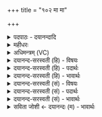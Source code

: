 +++
title = "१०२ मा मा"

+++
<details><summary>पदपाठः - दयानन्दादि</summary>

मा। मा॒। हि॒ँसी॒त्। ज॒नि॒ता। यः। पृ॒थि॒व्याः। यः। वा॒। दिव॑म्। स॒त्यध॒र्मेति॑ स॒त्यऽध॑र्मा। वि। आन॑ट्। यः। च॒। अ॒पः। च॒न्द्राः। प्र॒थ॒मः। ज॒जान॑। कस्मै॑। दे॒वाय॑। ह॒विषा॑। वि॒धे॒म॒। १०२।
</details>

<details><summary>महीधरः</summary>

म० अग्निदेवत्या उष्णिक् । हे पृथिवि, यज्ञेनास्मच्चिकीर्षितेन पयसा तत्फलभूतेन दुग्धादिभोगेन च सह अभ्यावर्तस्व आभिमुख्येनागच्छ । कथमागन्तव्यमत आह । इषितः प्रजापतिप्रेषितोऽग्निः ते तव वपां त्वचं पृष्ठं वपासदृशमिमं प्रदेशमरोहत् आरोहतु । अनयर्चा दक्षिणे लोगेष्टकोपधानम् ॥ १०३ ॥  
चतुरुत्तरशततमी।
</details>

<details><summary>अधिमन्त्रम् (VC)</summary>

- को देवता
- हिरण्यगर्भ ऋषिः
- निचृदार्षी त्रिष्टुप्
- धैवतः
</details>

<details><summary>दयानन्द-सरस्वती (हि) - विषयः</summary>

अब किसलिये ईश्वर की प्रार्थना करनी चाहिये, यह विषय अगले मन्त्र में कहा है ॥
</details>

<details><summary>दयानन्द-सरस्वती (हि) - पदार्थः</summary>

पदार्थान्वयभाषाः -  (यः) जो (सत्यधर्मा) सत्यधर्मवाला जगदीश्वर (पृथिव्याः) पृथिवी का (जनिता) उत्पन्न करनेवाला (वा) अथवा (यः) जो (दिवम्) सूर्य आदि जगत् को (च) और पृथिवी तथा (अपः) जल और वायु को (व्यानट्) उत्पन्न करके व्याप्त होता है और जो (चन्द्राः) चन्द्रमा आदि लोकों को (जजान) उत्पन्न करता है, जिस (कस्मै) सुखस्वरूप सुख करने हारे (देवाय) दिव्य सुखों के दाता विज्ञानस्वरूप ईश्वर का (हविषा) ग्रहण करने योग्य भक्तियोग से हम लोग (विधेम) सेवन करें, वह जगदीश्वर (मा) मुझको (मा) नहीं (हिंसीत्) कुसङ्ग से ताड़ित होने देवे ॥१०२ ॥
</details>

<details><summary>दयानन्द-सरस्वती (हि) - भावार्थः</summary>

भावार्थभाषाः -  मनुष्यों को चाहिये कि सत्यधर्म की प्राप्ति और ओषधि आदि के विज्ञान के लिये परमेश्वर की प्रार्थना करें ॥१०२ ॥
</details>

<details><summary>दयानन्द-सरस्वती (सं) - विषयः</summary>

अथ किमर्थ ईश्वरः प्रार्थनीय इत्याह ॥
</details>

<details><summary>दयानन्द-सरस्वती (सं) - पदार्थः</summary>

पदार्थान्वयभाषाः -  यः सत्यधर्मा जगदीश्वरः पृथिव्या जनिता, यो वा दिवमपश्च व्यानट्, चन्द्राश्च जजान, यस्मै कस्मै देवाय हविषा वयं विधेम, स जगदीश्वरो मा मा हिंसीत् ॥१०२ ॥
</details>

<details><summary>दयानन्द-सरस्वती (सं) - भावार्थः</summary>

भावार्थभाषाः -  मनुष्यैः सत्यधर्मप्राप्तये ओषध्यादिविज्ञानाय च परमेश्वरः प्रार्थनीयः ॥१०२ ॥
</details>

<details><summary>सविता जोशी ← दयानन्दः (म) - भावार्थः</summary>

भावार्थभाषाः -  माणसांनी सत्यधर्मप्राप्तीसाठी व औषध इत्यादींच्या विशेष ज्ञानासाठी परमेश्वराची प्रार्थना करावी.
</details>